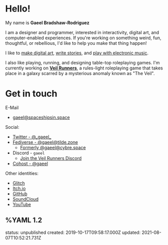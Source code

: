 # Hello!
My name is __Gaeel&nbsp;Bradshaw‑Rodriguez__

I am a designer and programmer, interested in interactivity, digital art, and computer-enabled experiences. If you're working on something weird, fun, thoughtful, or rebellious, I'd like to help you make that thing happen!

I like to [make digital art](/nebulae), [write stories](/random/spacefarer), and [play with electronic music](/things/olegtron4060).

I also like playing, running, and designing table-top roleplaying games. I'm currently working on [**Veil Runners**](/veil-runners), a rules-light roleplaying game that takes place in a galaxy scarred by a mysterious anomaly known as "The Veil".

# Get in touch <a name="contact" aria-hidden="true"></a>
E-Mail
  * [gaeel@spaceshipsin.space](mailto:gaeel@spaceshipsin.space)

Social:
  * <a rel="me" href="https://twitter.com/_gaeel_">Twitter - @\_gaeel\_</a>
  * <a rel="me" href="https://tilde.zone/@gaeel">Fediverse - @gaeel@tilde.zone</a>
    * <a rel="me" href="https://cybre.space/@gaeel">Formerly @gaeel@cybre.space</a>
  * Discord - `gaeel`
    * [Join the Veil Runners Discord](https://discord.gg/2hJbm7VnJa)
  * <a rel="me" href="https://cohost.org/gaeel">Cohost - @gaeel</a>

Other identities:
  * [Glitch](https://glitch.com/@gaeel)
  * [Itch.io](https://gaeel.itch.io/)
  * [GitHub](https://github.com/Bradshaw)
  * [SoundCloud](https://soundcloud.com/freelancer-epic)
  * [YouTube](https://www.youtube.com/channel/UCHY1DlIho8kNykWSpDHL7qQ)

%YAML 1.2
---
status: unpublished
created: 2019-10-17T09:58:17.000Z
updated: 2021-08-07T10:52:21.731Z
